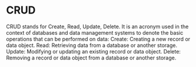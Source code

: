 # CRUD
CRUD stands for Create, Read, Update, Delete. It is an acronym used in the context of databases and data management systems to denote the basic operations that can be performed on data:
Create: Creating a new record or data object.
Read: Retrieving data from a database or another storage.
Update: Modifying or updating an existing record or data object.
Delete: Removing a record or data object from a database or another storage.
